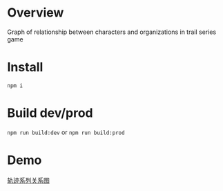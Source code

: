 # Overview

Graph of relationship between characters and organizations in trail series game
  
# Install
`npm i`

# Build dev/prod
`npm run build:dev`
or
`npm run build:prod`

# Demo
[轨迹系列关系图](https://trails-game.com/relations)
